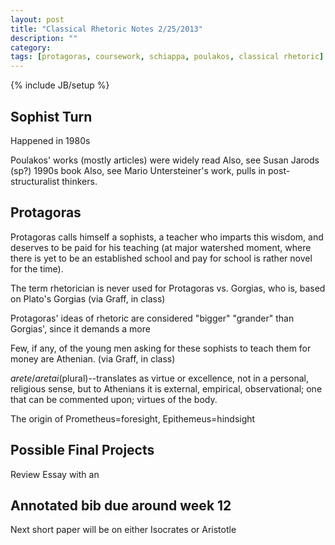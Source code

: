```yaml
---
layout: post
title: "Classical Rhetoric Notes 2/25/2013"
description: ""
category: 
tags: [protagoras, coursework, schiappa, poulakos, classical rhetoric]
---
```

{% include JB/setup %}

## Sophist Turn

Happened in 1980s

Poulakos' works (mostly articles) were widely read
Also, see Susan Jarods (sp?) 1990s book
Also, see Mario Untersteiner's work, pulls in post-structuralist thinkers.

## Protagoras

Protagoras calls himself a sophists, a teacher who imparts this wisdom, and deserves to be paid for his teaching (at major watershed moment, where there is yet to be an established school and pay for school is rather novel for the time).

The term rhetorician is never used for Protagoras vs. Gorgias, who is, based on Plato's Gorgias (via Graff, in class)

Protagoras' ideas of rhetoric are considered "bigger" "grander" than Gorgias', since it demands a more 

Few, if any, of the young men asking for these sophists to teach them for money are Athenian. (via Graff, in class)

*arete*/*aretai*(plural)--translates as virtue or excellence, not in a personal, religious sense, but to Athenians it is external, empirical, observational; one that can be commented upon; virtues of the body.

The origin of Prometheus=foresight, Epithemeus=hindsight


## Possible Final Projects

Review Essay with an 

Annotated bib due around week 12
-

Next short paper will be on either Isocrates or Aristotle
